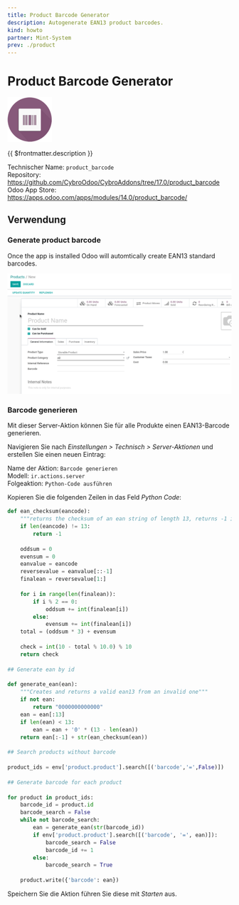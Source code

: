 ```yaml
---
title: Product Barcode Generator
description: Autogenerate EAN13 product barcodes.
kind: howto
partner: Mint-System
prev: ./product
---
```

# Product Barcode Generator
![](attachments/icon_odoo_product_barcode.png)

{{ $frontmatter.description }}

Technischer Name: `product_barcode`\
Repository: <https://github.com/CybroOdoo/CybroAddons/tree/17.0/product_barcode>\
Odoo App Store: <https://apps.odoo.com/apps/modules/14.0/product_barcode/>

## Verwendung

### Generate product barcode

Once the app is installed Odoo will automtically create EAN13 standard barcodes.

![Odoo App Product Barcode Generator](attachments/Odoo%20App%20Product%20Barcode%20Generator.gif)

### Barcode generieren

Mit dieser Server-Aktion können Sie für alle Produkte einen EAN13-Barcode generieren.

Navigieren Sie nach *Einstellungen > Technisch > Server-Aktionen* und erstellen Sie einen neuen Eintrag:

Name der Aktion: `Barcode generieren`\
Modell: `ir.actions.server`\
Folgeaktion: `Python-Code ausführen`

Kopieren Sie die folgenden Zeilen in das Feld *Python Code*:

```python
def ean_checksum(eancode):
    """returns the checksum of an ean string of length 13, returns -1 if the string has the wrong length"""
    if len(eancode) != 13:
        return -1

    oddsum = 0
    evensum = 0
    eanvalue = eancode
    reversevalue = eanvalue[::-1]
    finalean = reversevalue[1:]

    for i in range(len(finalean)):
        if i % 2 == 0:
            oddsum += int(finalean[i])
        else:
            evensum += int(finalean[i])
    total = (oddsum * 3) + evensum

    check = int(10 - total % 10.0) % 10
    return check

## Generate ean by id

def generate_ean(ean):
    """Creates and returns a valid ean13 from an invalid one"""
    if not ean:
        return "0000000000000"
    ean = ean[:13]
    if len(ean) < 13:
        ean = ean + '0' * (13 - len(ean))
    return ean[:-1] + str(ean_checksum(ean))

## Search products without barcode

product_ids = env['product.product'].search([('barcode','=',False)])

## Generate barcode for each product

for product in product_ids:
    barcode_id = product.id
    barcode_search = False
    while not barcode_search:
        ean = generate_ean(str(barcode_id))
        if env['product.product'].search([('barcode', '=', ean)]):
            barcode_search = False
            barcode_id += 1
        else:
            barcode_search = True

    product.write({'barcode': ean})
```

Speichern Sie die Aktion führen Sie diese mit *Starten* aus.
